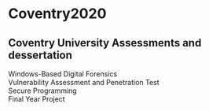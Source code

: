 # Coventry2020
## Coventry University Assessments and dessertation
Windows-Based Digital Forensics   
Vulnerability Assessment and Penetration Test   
Secure Programming   
Final Year Project
